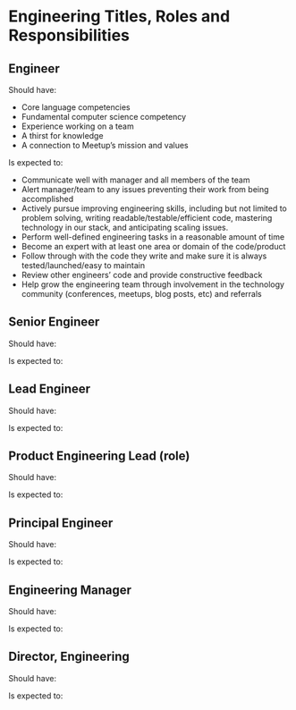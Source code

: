 Engineering Titles, Roles and Responsibilities
==============================================

Engineer
--------
Should have:
* Core language competencies
* Fundamental computer science competency
* Experience working on a team
* A thirst for knowledge
* A connection to Meetup’s mission and values

Is expected to:
* Communicate well with manager and all members of the team
* Alert manager/team to any issues preventing their work from being accomplished
* Actively pursue improving engineering skills, including but not limited to problem solving, writing readable/testable/efficient code, mastering technology in our stack, and anticipating scaling issues.
* Perform well-defined engineering tasks in a reasonable amount of time
* Become an expert with at least one area or domain of the code/product
* Follow through with the code they write and make sure it is always tested/launched/easy to maintain
* Review other engineers’ code and provide constructive feedback
* Help grow the engineering team through involvement in the technology community (conferences, meetups, blog posts, etc) and referrals

Senior Engineer
---------------
Should have:

Is expected to:

Lead Engineer
---------------
Should have:

Is expected to:

Product Engineering Lead (role)
---------------
Should have:

Is expected to:

Principal Engineer
---------------
Should have:

Is expected to:

Engineering Manager
---------------
Should have:

Is expected to:

Director, Engineering
---------------
Should have:

Is expected to:
